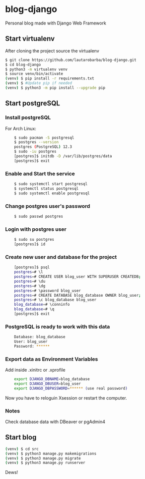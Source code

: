 # blog-django
Personal blog made with Django Web Framework

## Start virtualenv
After cloning the project source the virtualenv

```bash
$ git clone https://github.com/lautarobarba/blog-django.git
$ cd blog-django
$ python3 -m virtualenv venv
$ source venv/bin/activate
(venv) $ pip install -r requirements.txt
(venv) $ #Update pip if needed
(venv) $ python3 -m pip install --upgrade pip
```

## Start postgreSQL
### Install postgreSQL
For Arch Linux:
```bash
    $ sudo pacman -S postgresql
    $ postgres --version
    postgres (PostgreSQL) 12.3
    $ sudo -iu postgres
    [postgres]$ initdb -D /var/lib/postgres/data
    [postgres]$ exit
```

### Enable and Start the service
```bash
    $ sudo systemctl start postgresql
    $ systemctl status postgresql
    $ sudo systemctl enable postgresql
```

### Change postgres user's password
```bash
    $ sudo passwd postgres
```

### Login with postgres user
```bash
    $ sudo su postgres
    [postgres]$ id
```

### Create new user and database for the project
```bash
    [postgres]$ psql
    postgres=# \l
    postgres=# CREATE USER blog_user WITH SUPERUSER CREATEDB;
    postgres=# \du
    postgres=# \dg
    postgres=# \password blog_user
    postgres=# CREATE DATABASE blog_database OWNER blog_user;
    postgres=# \c blog_database blog_user
    blog_database=# \conninfo
    blog_database=# \q
    [postgres]$ exit
```

### PostgreSQL is ready to work with this data
```bash
    Database: blog_database
    User: blog_user
    Password: ******
```

### Export data as Environment Variables
Add inside .xinitrc or .xprofile
```bash
    export DJANGO_DBNAME=blog_database
    export DJANGO_DBUSER=blog_user
    export DJANGO_DBPASSWORD=****** (use real password)
```
Now you have to reloguin Xsession or restart the computer.

### Notes
Check database data with DBeaver or pgAdmin4

## Start blog
```bash
(venv) $ cd src
(venv) $ python3 manage.py makemigrations
(venv) $ python3 manage.py migrate
(venv) $ python3 manage.py runserver
```

Dews!
